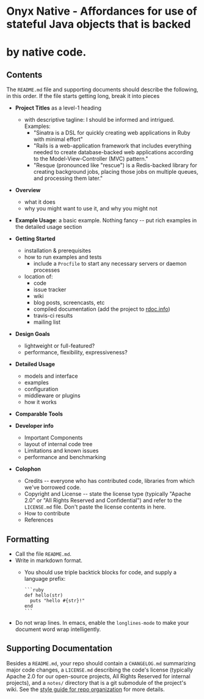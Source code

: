 # Onyx Native - Affordances for use of stateful Java objects that is backed
#               by native code.

## Contents

The `README.md` file and supporting documents should describe the following, in this order. If the file starts getting long, break it into pieces

* **Project Titles** as a level-1 heading
  - with descriptive tagline: I should be informed and intrigued. Examples:
    - "Sinatra is a DSL for quickly creating web applications in Ruby with minimal
effort"
    - "Rails is a web-application framework that includes everything needed to create
database-backed web applications according to the Model-View-Controller (MVC) pattern."
    - "Resque (pronounced like "rescue") is a Redis-backed library for creating
background jobs, placing those jobs on multiple queues, and processing
them later."

* **Overview**
  - what it does
  - why you might want to use it, and why you might not

* **Example Usage**: a basic example. Nothing fancy -- put rich examples in the detailed usage section

* **Getting Started**
  - installation & prerequisites
  - how to run examples and tests
    - include a `Procfile` to start any necessary servers or daemon processes
  - location of:
    - code
    - issue tracker
    - wiki
    - blog posts, screencasts, etc
    - compiled documentation (add the project to [rdoc.info](http://rdoc.info))
    - travis-ci results
    - mailing list

* **Design Goals**
  - lightweight or full-featured?
  - performance, flexibility, expressiveness?

* **Detailed Usage**
  - models and interface
  - examples
  - configuration
  - middleware or plugins
  - how it works

* **Comparable Tools**

* **Developer info**
  - Important Components
  - layout of internal code tree
  - Limitations and known issues
  - performance and benchmarking

* **Colophon**
  - Credits -- everyone who has contributed code, libraries from which we've borrowed code.
  - Copyright and License -- state the license type (typically "Apache 2.0" or "All Rights Reserved and Confidential") and refer to the `LICENSE.md` file. Don't paste the license contents in here.
  - How to contribute
  - References

## Formatting

* Call the file `README.md`.
* Write in markdown format.
  - You should use triple backtick blocks for code, and supply a language prefix:

        ```ruby
        def hello(str)
          puts "hello #{str}!"
        end
        ```

* Do not wrap lines. In emacs, enable the `longlines-mode` to make your document word wrap intelligently.




## Supporting Documentation

Besides a `README.md`, your repo should contain a `CHANGELOG.md` summarizing major code changes, a `LICENSE.md` describing the code's license (typically Apache 2.0 for our open-source projects, All Rights Reserved for internal projects), and a `notes/` directory that is a git submodule of the project's wiki. See the [style guide for repo organization](https://github.com/infochimps-labs/style_guide/blob/master/style-guide-for-repo-organization.md) for more details.


